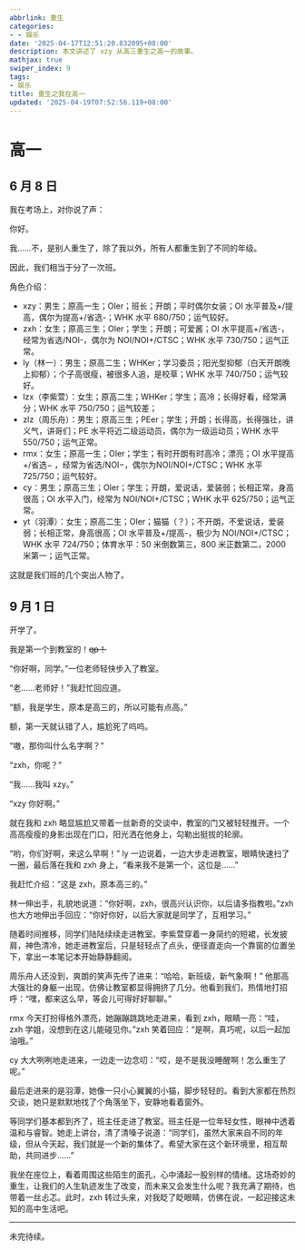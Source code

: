 ```yaml
---
abbrlink: 重生
categories:
- - 娱乐
date: '2025-04-17T12:51:20.832095+08:00'
description: 本文讲述了 xzy 从高三重生之高一的故事。
mathjax: true
swiper_index: 9
tags:
- 娱乐
title: 重生之我在高一
updated: '2025-04-19T07:52:56.119+08:00'
---
```

# 高一

## 6 月 8 日

我在考场上，对你说了声：

你好。

我……不，是别人重生了，除了我以外，所有人都重生到了不同的年级。

因此，我们相当于分了一次班。

角色介绍：

- xzy：男生；原高一生；OIer；班长；开朗；平时偶尔女装；OI 水平普及+/提高，偶尔为提高+/省选-；WHK 水平 680/750；运气较好。
- zxh：女生；原高三生；OIer；学生；开朗；可爱酱；OI 水平提高+/省选-，经常为省选/NOI-，偶尔为 NOI/NOI+/CTSC；WHK 水平 730/750；运气正常。
- ly（林一）：男生；原高二生；WHKer；学习委员；阳光型抑郁（白天开朗晚上抑郁）；个子高很瘦，被很多人追，是校草；WHK 水平 740/750；运气较好。
- lzx（李紫萱）：女生；原高二生；WHKer；学生；高冷；长得好看，经常满分；WHK 水平 750/750；运气较差；
- zlz（周乐舟）：男生；原高三生；PEer；学生；开朗；长得高，长得强壮，讲义气，讲哥们；PE 水平将近二级运动员，偶尔为一级运动员；WHK 水平 550/750；运气正常。
- rmx：女生；原高一生；OIer；学生；有时开朗有时高冷；漂亮；OI 水平提高+/省选− ，经常为省选/NOI−，偶尔为NOI/NOI+/CTSC；WHK 水平 725/750；运气较好。
- cy：男生；原高三生；OIer；学生；开朗，爱说话，爱装弱；长相正常，身高很高；OI 水平入门，经常为 NOI/NOI+/CTSC；WHK 水平 625/750；运气正常。
- yt（羽潭）：女生；原高二生；OIer；猫猫（？）；不开朗，不爱说话，爱装弱；长相正常，身高很高；OI 水平普及+/提高-，极少为 NOI/NOI+/CTSC；WHK 水平 724/750；体育水平：50 米倒数第三，800 米正数第二，2000 米第一；运气正常。

这就是我们班的几个突出人物了。

## 9 月 1 日

开学了。

我是第一个到教室的！~~qp！~~

“你好啊，同学。”一位老师轻快步入了教室。

“老……老师好！”我赶忙回应道。

“额，我是学生，原本是高三的，所以可能有点高。”

额，第一天就认错了人，尴尬死了呜呜。

“嗷，那你叫什么名字啊？”

“zxh，你呢？”

“我……我叫 xzy。”

“xzy 你好啊。”

就在我和 zxh 略显尴尬又带着一丝新奇的交谈中，教室的门又被轻轻推开。一个高高瘦瘦的身影出现在门口，阳光洒在他身上，勾勒出挺拔的轮廓。

“哟，你们好啊，来这么早啊！” ly 一边说着，一边大步走进教室，眼睛快速扫了一圈，最后落在我和 zxh 身上，“看来我不是第一个，这位是……”

我赶忙介绍：“这是 zxh，原本高三的。”

林一伸出手，礼貌地说道：“你好啊，zxh，很高兴认识你，以后请多指教啦。”zxh 也大方地伸出手回应：“你好你好，以后大家就是同学了，互相学习。”

随着时间推移，同学们陆陆续续走进教室。李紫萱穿着一身简约的短裙，长发披肩，神色清冷，她走进教室后，只是轻轻点了点头，便径直走向一个靠窗的位置坐下，拿出一本笔记本开始静静翻阅。

周乐舟人还没到，爽朗的笑声先传了进来：“哈哈，新班级，新气象啊！” 他那高大强壮的身躯一出现，仿佛让教室都显得拥挤了几分。他看到我们，热情地打招呼：“嘿，都来这么早，等会儿可得好好聊聊。”

rmx 今天打扮得格外漂亮，她蹦蹦跳跳地走进来，看到 zxh，眼睛一亮：“哇，zxh 学姐，没想到在这儿能碰见你。”zxh 笑着回应：“是啊，真巧呢，以后一起加油哦。”

cy 大大咧咧地走进来，一边走一边念叨：“哎，是不是我没睡醒啊！怎么重生了呢。”

最后走进来的是羽潭，她像一只小心翼翼的小猫，脚步轻轻的。看到大家都在热烈交谈，她只是默默地找了个角落坐下，安静地看着窗外。

等同学们基本都到齐了，班主任走进了教室。班主任是一位年轻女性，眼神中透着温和与睿智。她走上讲台，清了清嗓子说道：“同学们，虽然大家来自不同的年级，但从今天起，我们就是一个新的集体了。希望大家在这个新环境里，相互帮助，共同进步……”

我坐在座位上，看着周围这些陌生的面孔，心中涌起一股别样的情绪。这场奇妙的重生，让我们的人生轨迹发生了改变，而未来又会发生什么呢？我充满了期待，也带着一丝忐忑。此时，zxh 转过头来，对我眨了眨眼睛，仿佛在说，一起迎接这未知的高中生活吧。

---

未完待续。
